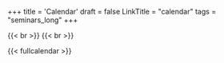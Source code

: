 +++
title = 'Calendar'
draft = false
LinkTitle = "calendar"
tags = "seminars_long"
+++

[{{< fullcalendar >}} ]: #
{{< br >}}
{{< br >}}

{{< fullcalendar >}}
